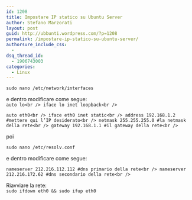 ```yaml
---
id: 1208
title: Impostare IP statico su Ubuntu Server
author: Stefano Marzorati
layout: post
guid: http://ubbunti.wordpress.com/?p=1208
permalink: /impostare-ip-statico-su-ubuntu-server/
authorsure_include_css:
  - 
dsq_thread_id:
  - 1906743003
categories:
  - Linux
---
```

`sudo nano /etc/network/interfaces`

e dentro modificare come segue:  
`auto lo<br />
iface lo inet loopback<br />
`

`auto eth0<br />
iface eth0 inet static<br />
address 192.168.1.2 #mettere qui l’IP desiderato<br />
netmask 255.255.255.0 #la netmask della rete<br />
gateway 192.168.1.1 #il gateway della rete<br />
`

poi

`sudo nano /etc/resolv.conf`

e dentro modificare come segue:

`nameserver 212.216.112.112 #dns primario della rete<br />
nameserver 212.216.172.62 #dns secondario della rete<br />
`

Riavviare la rete:  
`sudo ifdown eth0 && sudo ifup eth0`
